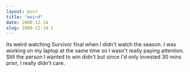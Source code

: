 ```yaml
---
layout: post
title: "weird"
date: 2008-12-14
slug: 2008-12-14-1
---
```


Its weird watching Survivor final when I didn&apos;t watch the season.  I was working on my laptop at the same time so I wasn&apos;t really paying attention.  Still the person I wanted to win didn&apos;t but since I&apos;d only invested 30 mins prior, I really didn&apos;t care.



